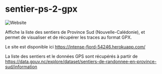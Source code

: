 # sentier-ps-2-gpx

![Website](https://img.shields.io/website?url=https%3A%2F%2Fintense-fjord-54246.herokuapp.com%2F)

Affiche la liste des sentiers de Province Sud (Nouvelle-Calédonie), et permet de visualiser et de récupérer les traces au format GPX.

Le site est disponible ici https://intense-fjord-54246.herokuapp.com/

La liste des sentiers et le données GPS sont récupérés à partir de https://data.gouv.nc/explore/dataset/sentiers-de-randonnee-en-province-sud/information
